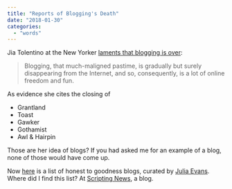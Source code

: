 ```yaml
---
title: "Reports of Blogging's Death"
date: "2018-01-30"
categories: 
  - "words"
---
```


Jia Tolentino at the New Yorker [laments that blogging is over](https://www.newyorker.com/culture/cultural-comment/the-end-of-the-awl-and-the-vanishing-of-freedom-and-fun-from-the-internet):

> Blogging, that much-maligned pastime, is gradually but surely disappearing from the Internet, and so, consequently, is a lot of online freedom and fun.

As evidence she cites the closing of

- Grantland
- Toast
- Gawker
- Gothamist
- Awl & Hairpin

Those are her idea of blogs? If you had asked me for an example of a blog, none of those would have come up.

Now [here](https://gist.github.com/jvns/26dbe9b84694362d9fc6c6fccbd05048) is a list of honest to goodness blogs, curated by [Julia Evans](https://jvns.ca). Where did I find this list? At [Scripting News](http://scripting.com), a blog.
